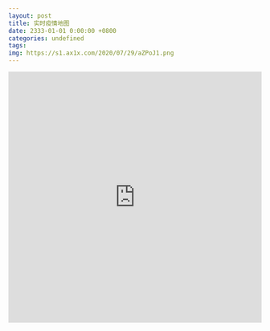 ```yaml
---
layout: post
title: 实时疫情地图
date: 2333-01-01 0:00:00 +0800
categories: undefined
tags: 
img: https://s1.ax1x.com/2020/07/29/aZPoJ1.png
---
```

<iframe src="https://www.lovestu.com/api/project/cnmapyinqing/obj.php" height="500" frameborder="no" border="0" width="100%"> </iframe>